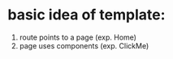 # basic idea of template:

1. route points to a page (exp. Home)
2. page uses components (exp. ClickMe)
